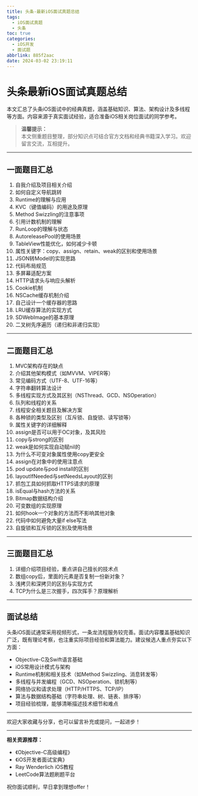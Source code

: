 ```yaml
---
title: 头条-最新iOS面试真题总结
tags:
  - iOS面试真题
  - 头条
toc: true
categories:
  - iOS开发
  - 面试题
abbrlink: 885f2aac
date: 2024-03-02 23:19:11
---
```


# 头条最新iOS面试真题总结

本文汇总了头条iOS面试中的经典真题，涵盖基础知识、算法、架构设计及多线程等方面。内容来源于真实面试经验，适合准备iOS相关岗位面试的同学参考。

> **温馨提示：**  
> 本文侧重题目整理，部分知识点可结合官方文档和经典书籍深入学习。欢迎留言交流，互相提升。

---

## 一面题目汇总

1. 自我介绍及项目相关介绍  
2. 如何自定义导航跳转  
3. Runtime的理解与应用  
4. KVC（键值编码）的用途及原理  
5. Method Swizzling的注意事项  
6. 引用计数机制的理解  
7. RunLoop的理解与状态  
8. AutoreleasePool的使用场景  
9. TableView性能优化，如何减少卡顿  
10. 属性关键字：copy、assign、retain、weak的区别和使用场景  
11. JSON转Model的实现思路  
12. 代码布局规范  
13. 多屏幕适配方案  
14. HTTP请求头与响应头解析  
15. Cookie机制  
16. NSCache缓存机制介绍  
17. 自己设计一个缓存器的思路  
18. LRU缓存算法的实现方式  
19. SDWebImage的基本原理  
20. 二叉树先序遍历（递归和非递归实现）

---

## 二面题目汇总

1. MVC架构存在的缺点  
2. 介绍其他架构模式（如MVVM、VIPER等）  
3. 常见编码方式（UTF-8、UTF-16等）  
4. 字符串翻转算法设计  
5. 多线程实现方式及其区别（NSThread、GCD、NSOperation）  
6. 队列和线程的关系  
7. 线程安全相关题目及解决方案  
8. 各种锁的类型及区别（互斥锁、自旋锁、读写锁等）  
9. 属性关键字的详细解释  
10. assign是否可以用于OC对象，及其风险  
11. copy与strong的区别  
12. weak是如何实现自动赋nil的  
13. 为什么不可变对象属性使用copy更安全  
14. assign在对象中的使用注意点  
15. pod update与pod install的区别  
16. layoutIfNeeded与setNeedsLayout的区别  
17. 抓包工具如何抓取HTTPS请求的原理  
18. isEqual与hash方法的关系  
19. Bitmap数据结构介绍  
20. 可变数组的实现原理  
21. 如何hook一个对象的方法而不影响其他对象  
22. 代码中如何避免大量if else写法  
23. 自旋锁和互斥锁的区别及使用场景

---

## 三面题目汇总

1. 详细介绍项目经验，重点讲自己擅长的技术点  
2. 数组copy后，里面的元素是否复制一份新对象？  
3. 浅拷贝和深拷贝的区别与实现方式  
4. TCP为什么是三次握手，四次挥手？原理解析

---

## 面试总结

头条iOS面试通常采用视频形式，一条龙流程服务较完善。面试内容覆盖基础知识广泛，既有理论考察，也注重实际项目经验和算法能力。建议候选人重点夯实以下方面：

- Objective-C及Swift语言基础  
- iOS常用设计模式与架构  
- Runtime机制和相关技术（如Method Swizzling、消息转发等）  
- 多线程与并发编程（GCD、NSOperation、锁机制等）  
- 网络协议和请求处理（HTTP/HTTPS、TCP/IP）  
- 算法与数据结构基础（字符串处理、树、链表、排序等）  
- 项目经验梳理，能够清晰描述技术细节和难点  

---

欢迎大家收藏与分享，也可以留言补充或提问，一起进步！

---

**相关资源推荐：**

- 《Objective-C高级编程》  
- 《iOS开发者面试宝典》  
- Ray Wenderlich iOS教程  
- LeetCode算法题刷题平台  

祝你面试顺利，早日拿到理想offer！

